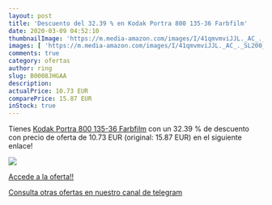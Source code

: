 ```yaml
---
layout: post
title: 'Descuento del 32.39 % en Kodak Portra 800 135-36 Farbfilm'
date: 2020-03-09 04:52:10
thumbnailImage: 'https://m.media-amazon.com/images/I/41qmvmviJJL._AC_._SL200_.jpg'
images: [ 'https://m.media-amazon.com/images/I/41qmvmviJJL._AC_._SL200_.jpg' ]
comments: true
category: ofertas
author: ring
slug: B0008JHGAA
description:
actualPrice: 10.73 EUR
comparePrice: 15.87 EUR
inStock: true
---
```


Tienes [Kodak Portra 800 135-36 Farbfilm](https://www.amazon.com/dp/B0008JHGAA/?tag=redken08-20) con un 32.39 % de descuento con precio de oferta de 10.73 EUR (original: 15.87 EUR) en el siguiente enlace!

[![](https://m.media-amazon.com/images/I/41qmvmviJJL._AC_._SL200_.jpg)](https://www.amazon.com/dp/B0008JHGAA/?tag=redken08-20)

[Accede a la oferta!!](https://www.amazon.com/dp/B0008JHGAA/?tag=redken08-20)

[Consulta otras ofertas en nuestro canal de telegram](https://t.me/s/ofertas25)
